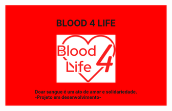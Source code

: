 <div style="width: 100%; background-color: red; display: flex; flex-direction: column; justify-content: center; align-items: center">
  <h1>BLOOD 4 LIFE</h1>
  <img src="/readme-assets/logo.png" height="150px" />
  <h4 text-align="center">
    Doar sangue é um ato de amor e solidariedade.<br/>
    -Projeto em desenvolvimento-
  </h4>
</div>
